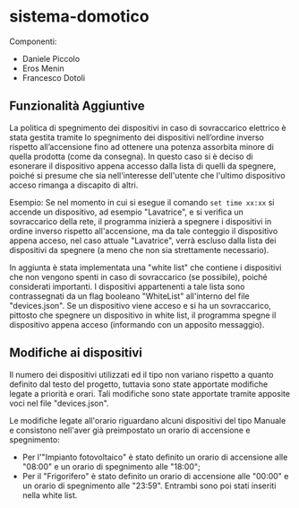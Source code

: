 # sistema-domotico
Componenti:
- Daniele Piccolo 
- Eros Menin
- Francesco Dotoli


## Funzionalità Aggiuntive
La politica di spegnimento dei dispositivi in caso di sovraccarico elettrico è stata gestita tramite lo spegnimento
dei dispositivi nell’ordine inverso rispetto all’accensione fino ad ottenere una potenza assorbita minore di quella prodotta (come da consegna).
In questo caso si è deciso di esonerare il dispositivo appena accesso dalla lista di quelli da spegnere, poiché si presume che sia nell'interesse dell'utente che l'ultimo dispositivo acceso rimanga a discapito di altri.

Esempio: Se nel momento in cui si esegue il comando ``set time xx:xx`` si accende un dispositivo, ad esempio "Lavatrice", e si verifica un sovraccarico della rete, il programma inizierà a spegnere i dispositivi in ordine inverso rispetto all'accensione, ma da tale conteggio il dispositivo appena acceso, nel caso attuale "Lavatrice", verrà escluso dalla lista dei dispositivi da spegnere (a meno che non sia strettamente necessario).

In aggiunta è stata implementata una "white list" che contiene i dispositivi che non vengono spenti in caso di sovraccarico (se possibile), poiché considerati importanti. I dispositivi appartenenti a tale lista sono contrassegnati da un flag booleano "WhiteList" all'interno del file "devices.json".
Se un dispositivo viene acceso e si ha un sovraccarico, pittosto che spegnere un dispositivo in white list, il programma spegne il dispositivo appena acceso (informando con un apposito messaggio).


## Modifiche ai dispositivi
Il numero dei dispositivi utilizzati ed il tipo non variano rispetto a quanto definito dal testo del progetto, tuttavia sono state apportate modifiche legate a priorità e orari. Tali modifiche sono state apportate tramite apposite voci nel file "devices.json".

Le modifiche legate all'orario riguardano alcuni dispositivi del tipo Manuale e consistono nell'aver già preimpostato un orario di accensione e spegnimento:
- Per l'"Impianto fotovoltaico" è stato definito un orario di accensione alle "08:00" e un orario di spegnimento alle "18:00";
- Per il "Frigorifero" è stato definito un orario di accensione alle "00:00" e un orario di spegnimento alle "23:59".
Entrambi sono poi stati inseriti nella white list.